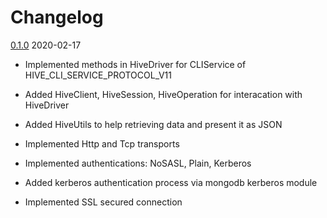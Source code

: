 # Changelog


[0.1.0](https://github.com/lenchv/hive-driver/releases/tag/v0.1.0) 2020-02-17

- Implemented methods in HiveDriver for CLIService of HIVE_CLI_SERVICE_PROTOCOL_V11

- Added HiveClient, HiveSession, HiveOperation for interacation with HiveDriver

- Added HiveUtils to help retrieving data and present it as JSON

- Implemented Http and Tcp transports

- Implemented authentications: NoSASL, Plain, Kerberos

- Added kerberos authentication process via mongodb kerberos module

- Implemented SSL secured connection
